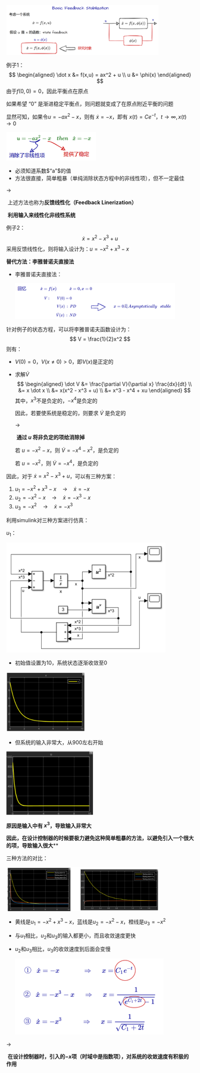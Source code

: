 <img src="https://raw.githubusercontent.com/Jian-wei-peng/typora-pic/main/202310121122098.png" alt="image-20231012112228981" style="zoom:40%;" />

例子1：
$$
\begin{aligned}
	\dot x &= f(x,u) = ax^2 + u \\
	u &= \phi(x)
\end{aligned}
$$
由于$f(0,0) = 0$，因此平衡点在原点

如果希望 “0” 是渐进稳定平衡点，则问题就变成了在原点附近平衡的问题

显然可知，如果令$u = -ax^2 - x$，则有 $\dot x = -x$，即有 $x(t) = Ce^{-t}$，$t \rightarrow \infty, x(t) \rightarrow 0$

<img src="https://raw.githubusercontent.com/Jian-wei-peng/typora-pic/main/202310121132032.png" alt="image-20231012113225006" style="zoom:67%;" />

- 必须知道系数$“a"$的值
- 方法很直接，简单粗暴（单纯消除状态方程中的非线性项），但不一定最佳

$\longrightarrow$

​												上述方法也称为**反馈线性化（Feedback Linerization）**

​																**利用输入来线性化非线性系统**

例子2：
$$
\dot x = x^2 - x^3 + u
$$
采用反馈线性化，则将输入设计为：$u = -x^2 + x^3 - x$

**替代方法：李雅普诺夫直接法**

- 李雅普诺夫直接法：

  <img src="https://raw.githubusercontent.com/Jian-wei-peng/typora-pic/main/202310121139465.png" alt="image-20231012113959433" style="zoom:50%;" />

针对例子的状态方程，可以将李雅普诺夫函数设计为：
$$
V = \frac{1}{2}x^2
$$
则有：

- $V(0) = 0$，$V(x \neq 0) > 0$，即$V(x)$是正定的

- 求解$\dot V$
  $$
  \begin{aligned}
  	\dot V &= \frac{\partial V}{\partial x} \frac{dx}{dt} \\
  		   &= x \dot x \\ 
  		   &= x(x^2 - x^3 + u) \\
  		   &= x^3 - x^4 + xu
  \end{aligned}
  $$
  其中，$x^3$不是负定的，$-x^4$是负定的

  因此，若要使系统是稳定的，则要求 $\dot V$ 是负定的

  $\longrightarrow$ 

  ​														**通过 $u$ 将非负定的项给消除掉**

  若 $u = -x^2 - x$，则 $\dot V = -x^4 - x^2$，是负定的

  若 $u = -x^2$，则 $\dot V = -x^4$，是负定的

因此，对于 $\dot x = x^2 - x^3 + u$，可以有三种方案：

1. $u_1 = -x^2 + x^3 - x \quad \longrightarrow \quad \dot x = -x$
2. $u_2 = -x^2 - x \quad \longrightarrow \quad \dot x = -x^3 - x$
3. $u_3 = -x^2 \quad \longrightarrow \quad \dot x = -x^3$

利用simulink对三种方案进行仿真：

$u_1$：

<img src="https://raw.githubusercontent.com/Jian-wei-peng/typora-pic/main/202310121159550.png" alt="image-20231012115931499" style="zoom:50%;" />

- 初始值设置为10，系统状态逐渐收敛至0

<img src="https://raw.githubusercontent.com/Jian-wei-peng/typora-pic/main/202310121200633.png" alt="image-20231012120001606" style="zoom: 40%;" />

- 但系统的输入非常大，从900左右开始

<img src="https://raw.githubusercontent.com/Jian-wei-peng/typora-pic/main/202310121200270.png" alt="image-20231012120046230" style="zoom:45%;" />

**原因是输入中有 $x^3$，导致输入非常大**

**因此，在设计控制器的时候要极力避免这种简单粗暴的方法，以避免引入一个很大的项，导致输入很大****

三种方法的对比：

<img src="https://raw.githubusercontent.com/Jian-wei-peng/typora-pic/main/202310121205618.png" alt="image-20231012120505554" style="zoom:40%;" />

- 黄线是$u_1 = -x^2 + x^3 - x$，蓝线是$u_2 = -x^2 - x$，橙线是$u_3 = -x^2$

- 与$u_1$相比，$u_2$和$u_3$的输入都更小，而且收敛速度更快

- $u_2$和$u_3$相比，$u_3$的收敛速度到后面会变慢

  <img src="https://raw.githubusercontent.com/Jian-wei-peng/typora-pic/main/202310121208399.png" alt="image-20231012120857363" style="zoom:50%;" />

$\longrightarrow$

​								**在设计控制器时，引入的$-x$项（时域中是指数项），对系统的收敛速度有积极的作用**









